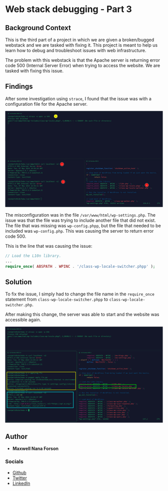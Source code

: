 # Web stack debugging - Part 3

## Background Context

This is the third part of a project in which we are given a broken/bugged
webstack and we are tasked with fixing it. This project is meant to help us
learn how to debug and troubleshoot issues with web infrastructure.

The problem with this webstack is that the Apache server is returning error
code 500 (Internal Server Error) when trying to access the website. We are
tasked with fixing this issue.

## Findings

After some investigation using `strace`, I found that the issue was with a
configuration file for the Apache server.

![strace output](images/strace_output.png)

The misconfiguration was in the file `/var/www/html/wp-settings.php`. The
issue was that the file was trying to include another file that did not exist.
The file that was missing was `wp-config.phpp`, but the file that needed to be
included was `wp-config.php`. This was causing the server to return error
code 500.

This is the line that was causing the issue:

```php
// Load the L10n library.
...
require_once( ABSPATH . WPINC . '/class-wp-locale-switcher.phpp' );
```

## Solution

To fix the issue, I simply had to change the file name in the `require_once`
statement from `class-wp-locale-switcher.phpp` to
`class-wp-locale-switcher.php`.

After making this change, the server was able to start and the website was
accessible again.

![solution](images/solution.png)

## Author

- **Maxwell Nana Forson**

### Socials

- [Github](https://github.com/nanafox)
- [Twitter](https://twitter.com/_nanafox)
- [LinkedIn](https://www.linkedin.com/in/maxwellnanaforson/)
